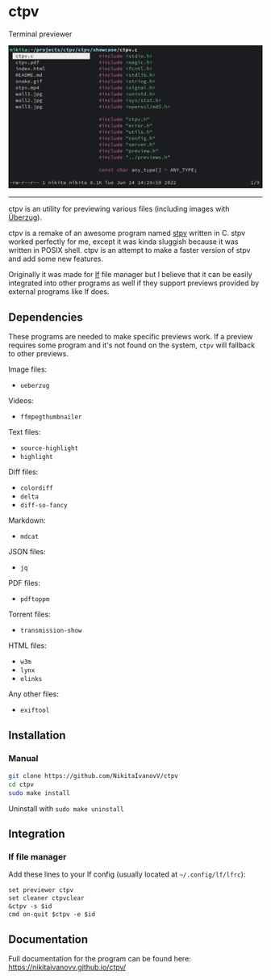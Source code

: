 # ctpv

Terminal previewer

![showcase](doc/showcase.gif)

----

ctpv is an utility for previewing various files
(including images with [Überzug](https://github.com/seebye/ueberzug)).

ctpv is a remake of an awesome program named
[stpv](https://github.com/Naheel-Azawy/stpv) written in C.
stpv worked perfectly for me, except it was kinda sluggish because
it was written in POSIX shell.
ctpv is an attempt to make a faster version of stpv and add some
new features.

Originally it was made for [lf](https://github.com/gokcehan/lf)
file manager but I believe that it can be easily integrated into
other programs as well if they support previews provided by
external programs like lf does.

## Dependencies

These programs are needed to make specific previews work.
If a preview requires some program and it's not found on the system,
`ctpv` will fallback to other previews.

Image files:
* `ueberzug`

Videos:
* `ffmpegthumbnailer`

Text files:
* `source-highlight`
* `highlight`

Diff files:
* `colordiff`
* `delta`
* `diff-so-fancy`

Markdown:
* `mdcat`

JSON files:
* `jq`

PDF files:
* `pdftoppm`

Torrent files:
* `transmission-show`

HTML files:
* `w3m`
* `lynx`
* `elinks`

Any other files:
* `exiftool`

## Installation

### Manual

```sh
git clone https://github.com/NikitaIvanovV/ctpv
cd ctpv
sudo make install
```

Uninstall with `sudo make uninstall`

## Integration

### lf file manager

Add these lines to your lf config
(usually located at `~/.config/lf/lfrc`):

```
set previewer ctpv
set cleaner ctpvclear
&ctpv -s $id
cmd on-quit $ctpv -e $id
```

## Documentation

Full documentation for the program can be found here:
https://nikitaivanovv.github.io/ctpv/

